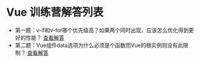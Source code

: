 # Vue 训练营解答列表

- 第一题：v-if和v-for哪个优先级高？如果两个同时出现，应该怎么优化得到更好的性能？ [查看解答](./01.v-if和v-for哪个优先级高？.md)
- 第二题：Vue组件data选项为什么必须是个函数而Vue的根实例则没有此限制？ [查看解答](./02.Vue组件data选项为什么必须是个函数而Vue的根实例则没有此限制？.md)

